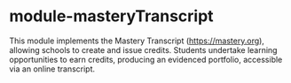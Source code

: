 # module-masteryTranscript
This module implements the Mastery Transcript (https://mastery.org), allowing schools to create and issue credits. Students undertake learning opportunities to earn credits, producing an evidenced portfolio, accessible via an online transcript.
